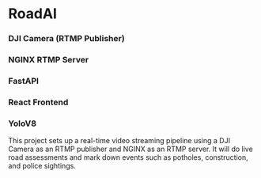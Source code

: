 # RoadAI

### DJI Camera (RTMP Publisher)

### NGINX RTMP Server

### FastAPI

### React Frontend

### YoloV8

This project sets up a real-time video streaming pipeline using a DJI Camera as
an RTMP publisher and NGINX as an RTMP server. It will do live road assessments
and mark down events such as potholes, construction, and police sightings.
